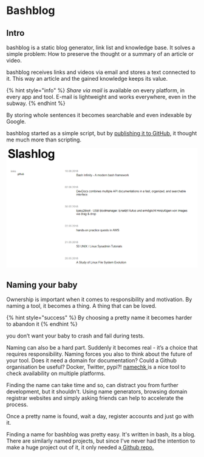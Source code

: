 # Bashblog

## Intro

bashblog is a static blog generator, link list and knowledge base. It solves a simple problem: How to preserve the thought or a summary of an article or video.

bashblog receives links and videos via email and stores a text connected to it. This way an article and the gained knowledge keeps its value.

{% hint style="info" %}
_Share via mail_ is available on every platform, in every app and tool. E-mail is lightweight and works everywhere, even in the subway.
{% endhint %}

By storing whole sentences it becomes searchable and even indexable by Google.

bashblog started as a simple script, but by [publishing it to GitHub](https://github.com/6uhrmittag/bashblog), it thought me much more than scripting.

![Bashblog screenshot](../.gitbook/assets/demo.png)

## Naming your baby

Ownership is important when it comes to responsibility and motivation. By naming a tool, it becomes a thing. A thing that can be loved.

{% hint style="success" %}
By choosing a pretty name it becomes harder to abandon it
{% endhint %}

you don’t want your baby to crash and fail during tests.

Naming can also be a hard part. Suddenly it becomes real - it’s a choice that requires responsibility. Naming forces you also to think about the future of your tool. Does it need a domain for documentation? Could a Github organisation be useful? Docker, Twitter, pypi?! [namechk ](https://namechk.com/)is a nice tool to check availability on multiple platforms.

Finding the name can take time and so, can distract you from further development, but it shouldn't. Using name generators, browsing domain registrar websites and simply asking friends can help to accelerate the process. 

Once a pretty name is found, wait a day, register accounts and just go with it.

Finding a name for bashblog was pretty easy. It's written in bash, its a blog. There are similarly named projects, but since I've never had the intention to make a huge project out of it, it only needed a[ Github repo.](https://github.com/6uhrmittag/bashblog)

